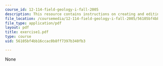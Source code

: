 ```yaml
---
course_id: 12-114-field-geology-i-fall-2005
description: This resource contains instructions on creating and editing a shapefile.
file_location: /coursemedia/12-114-field-geology-i-fall-2005/56105bf4bb16ccac0b8ff7397b340fb3_exercise1.pdf
file_type: application/pdf
layout: pdf
title: exercise1.pdf
type: course
uid: 56105bf4bb16ccac0b8ff7397b340fb3

---
```

None